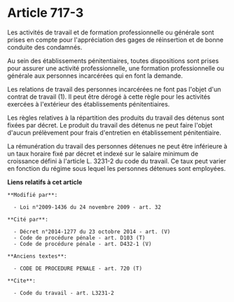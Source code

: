 # Article 717-3

Les activités de travail et de formation professionnelle ou générale sont prises en compte pour l'appréciation des gages de
réinsertion et de bonne conduite des condamnés. 

Au sein des établissements pénitentiaires, toutes dispositions sont prises pour assurer une activité professionnelle, une
formation professionnelle ou générale aux personnes incarcérées qui en font la demande. 

Les relations de travail des personnes incarcérées ne font pas l'objet d'un contrat de travail (1). Il peut être dérogé à
cette règle pour les activités exercées à l'extérieur des établissements pénitentiaires. 

Les règles relatives à la répartition des produits du travail des détenus sont fixées par décret. Le produit du travail des
détenus ne peut faire l'objet d'aucun prélèvement pour frais d'entretien en établissement pénitentiaire. 

La rémunération du travail des personnes détenues ne peut être inférieure à un taux horaire fixé par décret et indexé sur le
salaire minimum de croissance défini à l'article L. 3231-2 du code du travail. Ce taux peut varier en fonction du régime sous
lequel les personnes détenues sont employées.

**Liens relatifs à cet article**

	**Modifié par**:

	  - Loi n°2009-1436 du 24 novembre 2009 - art. 32

	**Cité par**:

	  - Décret n°2014-1277 du 23 octobre 2014 - art. (V)
	  - Code de procédure pénale - art. D103 (T)
	  - Code de procédure pénale - art. D432-1 (V)

	**Anciens textes**:

	  - CODE DE PROCEDURE PENALE - art. 720 (T)

	**Cite**:

	  - Code du travail - art. L3231-2
